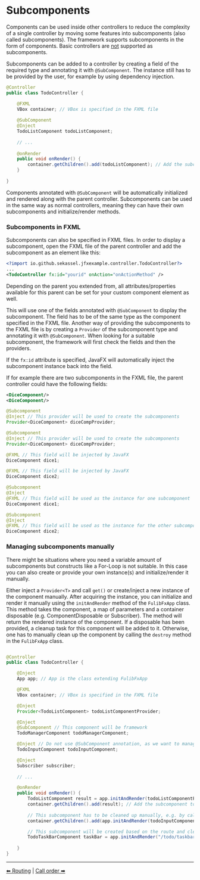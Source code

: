 # Subcomponents

Components can be used inside other controllers to reduce the complexity of a single controller by moving some features
into subcomponents (also called subcomponents).
The framework supports subcomponents in the form of components. Basic controllers are <u>not</u> supported as subcomponents.

Subcomponents can be added to a controller by creating a field of the required type and annotating it with `@SubComponent`.
The instance still has to be provided by the user, for example by using dependency injection.

```java
@Controller
public class TodoController {

    @FXML
    VBox container; // VBox is specified in the FXML file
    
    @SubComponent
    @Inject
    TodoListComponent todoListComponent;
    
    // ...
    
    @onRender
    public void onRender() {
        container.getChildren().add(todoListComponent); // Add the subcomponent to the view
    }
    
}
```

Components annotated with `@SubComponent` will be automatically initialized and rendered along with the parent controller.
Subcomponents can be used in the same way as normal controllers, meaning they can have their own subcomponents and
initialize/render methods.

### Subcomponents in FXML

Subcomponents can also be specified in FXML files. In order to display a subcomponent, open the FXML file of the
parent controller and add the subcomponent as an element like this:

```xml
<?import io.github.sekassel.jfxexample.controller.TodoController?>
...
<TodoController fx:id="yourid" onAction="onActionMethod" />
```

Depending on the parent you extended from, all attributes/properties available for this parent can be set for your
custom component element as well.

This will use one of the fields annotated with `@SubComponent` to display the subcomponent. The field has to be of the
same type as the component specified in the FXML file. Another way of providing the subcomponents to the FXML file 
is by creating a `Provider` of the subcomponent type and annotating it with `@SubComponent`. When looking for a suitable
subcomponent, the framework will first check the fields and then the providers.

If the `fx:id` attribute is specified, JavaFX will automatically inject the subcomponent instance back into the field.

If for example there are two subcomponents in the FXML file, the parent controller could have the following fields:

```xml
<DiceComponent/>
<DiceComponent/>
```

```java
@Subcomponent
@Inject // This provider will be used to create the subcomponents
Provider<DiceComponent> diceCompProvider;
```
```java
@Subcomponent
@Inject // This provider will be used to create the subcomponents
Provider<DiceComponent> diceCompProvider; 

@FXML // This field will be injected by JavaFX
DiceComponent dice1;

@FXML // This field will be injected by JavaFX
DiceComponent dice2;
```
```java
@Subcomponent
@Inject
@FXML // This field will be used as the instance for one subcomponent
DiceComponent dice1;

@Subcomponent
@Inject
@FXML // This field will be used as the instance for the other subcomponent
DiceComponent dice2;
```

### Managing subcomponents manually

There might be situations where you need a variable amount of subcomponents but constructs like a For-Loop is not suitable.
In this case you can also create or provide your own instance(s) and initialize/render it manually.

Either inject a `Provider<T>` and call `get()` or create/inject a new instance of the component manually.
After acquiring the instance, you can initialize and render it manually using the `initAndRender` method of the `FulibFxApp` class.
This method takes the component, a map of parameters and a container disposable (e.g. ComponentDisposable or Subscriber).
The method will return the rendered instance of the component. If a disposable has been provided, a cleanup task for this component will be added to it.
Otherwise, one has to manually clean up the component by calling the `destroy` method in the `FulibFxApp` class.

```java

@Controller
public class TodoController {

    @Inject
    App app; // App is the class extending FulibFxApp

    @FXML
    VBox container; // VBox is specified in the FXML file

    @Inject
    Provider<TodoListComponent> todoListComponentProvider;

    @Inject 
    @SubComponent // This component will be framework
    TodoManagerComponent todoManagerComponent;

    @Inject // Do not use @SubComponent annotation, as we want to manage the subcomponent manually
    TodoInputComponent todoInputComponent;

    @Inject
    Subscriber subscriber;
    
    // ... 

    @onRender
    public void onRender() {
        TodoListComponent result = app.initAndRender(todoListComponentProvider.get(), Map.of("param", value), subscriber); // This subcomponent has to be cleaned up manually by disposing the subscriber
        container.getChildren().add(result); // Add the subcomponent to the view
        
        // This subcomponent has to be cleaned up manually, e.g. by calling destroy in the app
        container.getChildren().add(app.initAndRender(todoInputComponent));

        // This subcomponent will be created based on the route and cleaned up by the subscriber
        TodoTaskBarComponent taskBar = app.initAndRender("/todo/taskbar", Map.of("param", value), subscriber); 
        
    }
}
```

---

[⬅ Routing](7-routing.md) | [Call order ➡](9-call-order.md)
